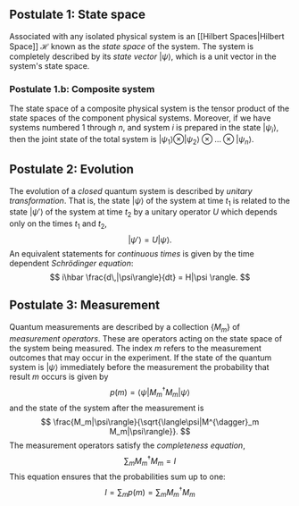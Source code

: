 ## Postulate 1: State space

Associated with any isolated physical system is an [[Hilbert Spaces|Hilbert Space]] $\mathcal{H}$ known as the _state space_ of the system. The system is completely described by its _state vector_ $|\psi\rangle$, which is a unit vector in the system's state space.

### Postulate 1.b: Composite system

The state space of a composite physical system is the tensor product of the state spaces of the component physical systems. Moreover, if we have systems numbered $1$ through $n$, and system $i$ is prepared in the state $|\psi_i\rangle$, then the joint state of the total system is $|\psi_1\rangle \otimes|\psi_2\rangle\otimes\ldots\otimes|\psi_n\rangle$.

## Postulate 2: Evolution

The evolution of a _closed_ quantum system is described by _unitary transformation_. That is, the state $|\psi\rangle$ of the system at time $t_1$ is related to the state $|\psi '\rangle$ of the system at time $t_2$ by a unitary operator $U$ which depends only on the times $t_1$ and $t_2$,
$$
|\psi '\rangle = U|\psi\rangle.
$$
An equivalent statements for _continuous times_ is given by the time dependent _Schrödinger equation_:
$$
i\hbar \frac{d\,|\psi\rangle}{dt} = H|\psi \rangle.
$$
## Postulate 3: Measurement

Quantum measurements are described by a collection $\{M_m\}$ of _measurement operators_. These are operators acting on the state space of the system being measured. The index $m$ refers to the measurement outcomes that may occur in the experiment. If the state of the quantum system is $|\psi\rangle$ immediately before the measurement the probability that result $m$ occurs is given by
$$
p(m) = \langle\psi|M^{\dagger}_m M_m|\psi\rangle
$$
and the state of the system after the measurement is
$$
\frac{M_m|\psi\rangle}{\sqrt{\langle\psi|M^{\dagger}_m M_m|\psi\rangle}}.
$$
The measurement operators satisfy the _completeness equation_,
$$
\sum_m M^\dagger_m M_m = I
$$
This equation ensures that the probabilities sum up to one:
$$
I = \sum_m p(m) = \sum_m M^\dagger_m M_m
$$

